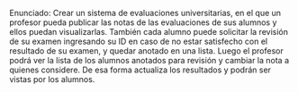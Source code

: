 Enunciado:
Crear un sistema de evaluaciones universitarias, en el que un profesor pueda publicar las notas de las  evaluaciones de sus alumnos y ellos puedan visualizarlas. También cada alumno puede solicitar la revisión de su examen ingresando su ID en caso de no estar satisfecho con el resultado de su examen, y quedar anotado en una lista. Luego el  profesor podrá ver la lista de los alumnos anotados para revisión y cambiar la nota a quienes considere. De esa forma actualiza los resultados y podrán ser vistas por los alumnos.
